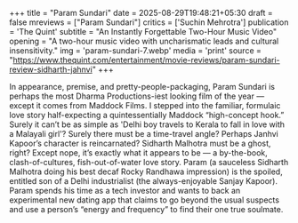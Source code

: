 +++
title = "Param Sundari"
date = 2025-08-29T19:48:21+05:30
draft = false
mreviews = ["Param Sundari"]
critics = ['Suchin Mehrotra']
publication = 'The Quint'
subtitle = "An Instantly Forgettable Two-Hour Music Video"
opening = "A two-hour music video with uncharismatic leads and cultural insensitivity."
img = 'param-sundari-7.webp'
media = 'print'
source = "https://www.thequint.com/entertainment/movie-reviews/param-sundari-review-sidharth-jahnvi"
+++

In appearance, premise, and pretty-people-packaging, Param Sundari is perhaps the most Dharma Productions-iest looking film of the year — except it comes from Maddock Films. I stepped into the familiar, formulaic love story half-expecting a quintessentially Maddock “high-concept hook.” Surely it can’t be as simple as 'Delhi boy travels to Kerala to fall in love with a Malayali girl'? Surely there must be a time-travel angle? Perhaps Janhvi Kapoor’s character is reincarnated? Sidharth Malhotra must be a ghost, right? Except nope, it’s exactly what it appears to be — a by-the-book, clash-of-cultures, fish-out-of-water love story. Param (a sauceless Sidharth Malhotra doing his best decaf Rocky Randhawa impression) is the spoiled, entitled son of a Delhi industrialist (the always-enjoyable Sanjay Kapoor). Param spends his time as a tech investor and wants to back an experimental new dating app that claims to go beyond the usual suspects and use a person’s “energy and frequency” to find their one true soulmate.
